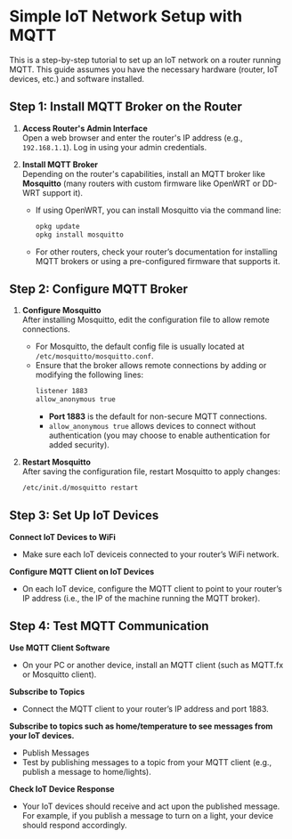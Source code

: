 # Simple IoT Network Setup with MQTT

This is a step-by-step tutorial to set up an IoT network on a router running MQTT. This guide assumes you have the necessary hardware (router, IoT devices, etc.) and software installed.

## Step 1: Install MQTT Broker on the Router

1. **Access Router's Admin Interface**  
   Open a web browser and enter the router's IP address (e.g., `192.168.1.1`). Log in using your admin credentials.

2. **Install MQTT Broker**  
   Depending on the router's capabilities, install an MQTT broker like **Mosquitto** (many routers with custom firmware like OpenWRT or DD-WRT support it).
   - If using OpenWRT, you can install Mosquitto via the command line:
     ```bash
     opkg update
     opkg install mosquitto
     ```
   - For other routers, check your router’s documentation for installing MQTT brokers or using a pre-configured firmware that supports it.

## Step 2: Configure MQTT Broker

1. **Configure Mosquitto**  
   After installing Mosquitto, edit the configuration file to allow remote connections.
   - For Mosquitto, the default config file is usually located at `/etc/mosquitto/mosquitto.conf`.
   - Ensure that the broker allows remote connections by adding or modifying the following lines:
     ```bash
     listener 1883
     allow_anonymous true
     ```
     - **Port 1883** is the default for non-secure MQTT connections.
     - `allow_anonymous true` allows devices to connect without authentication (you may choose to enable authentication for added security).

2. **Restart Mosquitto**  
   After saving the configuration file, restart Mosquitto to apply changes:
   ```bash
   /etc/init.d/mosquitto restart

## Step 3: Set Up IoT Devices
   **Connect IoT Devices to WiFi**
   - Make sure each IoT deviceis connected to your router’s WiFi network.

   **Configure MQTT Client on IoT Devices**
   - On each IoT device, configure the MQTT client to point to your router’s IP address (i.e., the IP of the machine running the MQTT broker).

## Step 4: Test MQTT Communication
   **Use MQTT Client Software**
   - On your PC or another device, install an MQTT client (such as MQTT.fx or Mosquitto client).

   **Subscribe to Topics**
   - Connect the MQTT client to your router’s IP address and port 1883.

   **Subscribe to topics such as home/temperature to see messages from your IoT devices.**
   - Publish Messages
   - Test by publishing messages to a topic from your MQTT client (e.g., publish a message to home/lights).

   **Check IoT Device Response**
   - Your IoT devices should receive and act upon the published message. For example, if you publish a message to turn on a light, your device should respond accordingly.

